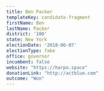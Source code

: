 ```yaml
---
title: Ben Packer
templateKey: candidate-fragment
firstName: Ben
lastName: Packer
district: '100'
state: New York
electionDate: '2018-06-07'
electionType: fake
office: governor
incumbent: false
website: "https://harpo.space"
donationLink: "http://actblue.com"
outcome: "Won"
---
```

